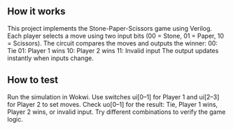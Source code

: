 <!---

This file is used to generate your project datasheet. Please fill in the information below and delete any unused
sections.

You can also include images in this folder and reference them in the markdown. Each image must be less than
512 kb in size, and the combined size of all images must be less than 1 MB.
-->

## How it works
This project implements the Stone-Paper-Scissors game using Verilog. Each player selects a move using two input bits (00 = Stone, 01 = Paper, 10 = Scissors). The circuit compares the moves and outputs the winner:
00: Tie
01: Player 1 wins
10: Player 2 wins
11: Invalid input
The output updates instantly when inputs change.

## How to test
Run the simulation in Wokwi.
Use switches ui[0–1] for Player 1 and ui[2–3] for Player 2 to set moves.
Check uo[0–1] for the result: Tie, Player 1 wins, Player 2 wins, or invalid input.
Try different combinations to verify the game logic.

